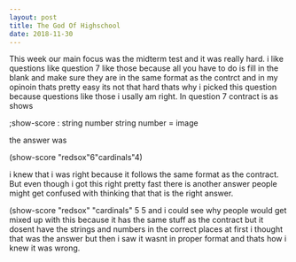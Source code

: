 ```yaml
---
layout: post
title: The God Of Highschool 
date: 2018-11-30
---
```


This week our main focus was the midterm test and it was really hard. i like questions like question 7 like those because all you have to do is fill in the blank and make sure they are in the same format as the contrct and in my opinoin thats pretty easy its not that hard thats why i picked this question because questions like those i usally am right. In question 7 contract is as shows

;show-score : string number string number = image 

the answer was

(show-score "redsox"6"cardinals"4) 

i knew that i was right because it follows the same format as the contract. But even though i got this right pretty fast there is another answer people might get confused with thinking that that is the right answer.

(show-score "redsox" "cardinals" 5 5 and i could see why people would get mixed up with this because it has the same stuff as the contract but it dosent have the strings and numbers in the correct places at first i thought that was the answer but then i saw it wasnt in proper format and thats how i knew it was wrong.
